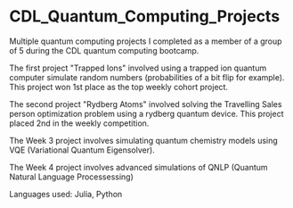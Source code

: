 # CDL_Quantum_Computing_Projects
Multiple quantum computing projects I completed as a member of a group of 5 during the CDL quantum computing bootcamp.


The first project "Trapped Ions" involved using a trapped ion quantum computer simulate random numbers (probabilities of a bit flip for example). This project won 1st place as the top weekly cohort project.

The second project "Rydberg Atoms" involved solving the Travelling Sales person optimization problem using a rydberg quantum device. This project placed 2nd in the weekly competition.

The Week 3 project involves simulating quantum chemistry models using VQE (Variational Quantum Eigensolver).

The Week 4 project involves advanced simulations of QNLP (Quantum Natural Language Processessing)

Languages used: Julia, Python

